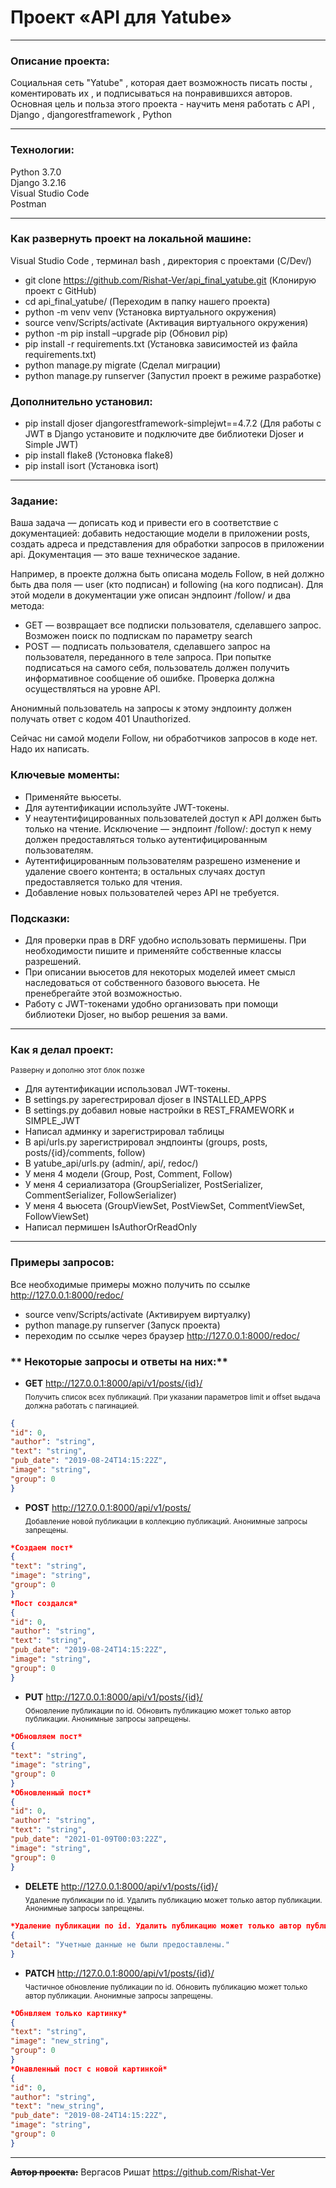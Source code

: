 # **Проект «API для Yatube»**
---

### **Описание проекта:**
Социальная сеть "Yatube" , которая дает возможность писать посты , коментировать их , и подписываться на понравившихся авторов.
Основная цель и польза этого проекта - научить меня работать с API , Django , djangorestframework , Python

---

### **Технологии:**
Python 3.7.0 <br>
Django 3.2.16 <br>
Visual Studio Code <br>
Postman

---

### **Как развернуть проект на локальной машине:**
Visual Studio Code , терминал bash , директория с проектами (C/Dev/)
- git clone https://github.com/Rishat-Ver/api_final_yatube.git (Клонирую проект с GitHub)
- cd api_final_yatube/ (Переходим в папку нашего проекта)
- python -m venv venv (Установка виртуального окружения)
- source venv/Scripts/activate (Активация виртуального окружения)
- python -m pip install –upgrade pip (Обновил pip)
- pip install -r requirements.txt (Установка зависимостей из файла requirements.txt)
- python manage.py migrate (Сделал миграции)
- python manage.py runserver (Запустил проект в режиме разработке)
### **Дополнительно установил:**
- pip install djoser djangorestframework-simplejwt==4.7.2 (Для работы с JWT в Django установите и подключите две библиотеки Djoser и Simple JWT)
- pip install flake8 (Устоновка flake8)
- pip install isort (Установка isort)

---

### **Задание:**
Ваша задача — дописать код и привести его в соответствие с документацией: добавить недостающие модели в приложении posts, создать адреса и представления для обработки запросов в приложении api. Документация — это ваше техническое задание.

Например, в проекте должна быть описана модель Follow, в ней должно быть два поля — user (кто подписан) и following (на кого подписан). Для этой модели в документации уже описан эндпоинт /follow/ и два метода: 

-  GET — возвращает все подписки пользователя, сделавшего запрос. Возможен поиск по подпискам по параметру search
-  POST — подписать пользователя, сделавшего запрос на пользователя, переданного в теле запроса. При попытке подписаться на самого себя, пользователь должен получить информативное сообщение об ошибке. Проверка должна осуществляться на уровне API.

Анонимный пользователь на запросы к этому эндпоинту должен получать ответ с кодом 401 Unauthorized. 

Сейчас ни самой модели Follow, ни обработчиков запросов в коде нет. Надо их написать.

### **Ключевые моменты:**
-  Применяйте вьюсеты.
-  Для аутентификации используйте JWT-токены.
-  У неаутентифицированных пользователей доступ к API должен быть только на чтение. Исключение — эндпоинт /follow/: доступ к нему должен предоставляться только аутентифицированным пользователям.
-  Аутентифицированным пользователям разрешено изменение и удаление своего контента; в остальных случаях доступ предоставляется только для чтения.
-  Добавление новых пользователей через API не требуется.

### **Подсказки:**
-  Для проверки прав в DRF удобно использовать пермишены. При необходимости пишите и применяйте собственные классы разрешений.
-  При описании вьюсетов для некоторых моделей имеет смысл наследоваться от собственного базового вьюсета. Не пренебрегайте этой возможностью.
-  Работу с JWT-токенами удобно организовать при помощи библиотеки Djoser, но выбор решения за вами.

---

### **Как я делал проект:**
<sub>Разверну и дополню этот блок позже</sub>
- Для аутентификации использовал JWT-токены.
- В settings.py зарегестрировал djoser в INSTALLED_APPS
- В settings.py добавил новые настройки в REST_FRAMEWORK и SIMPLE_JWT
- Написал админку и зарегистрировал таблицы
- В api/urls.py зарегистрировал эндпоинты (groups, posts, posts/{id}/comments, follow)
- В yatube_api/urls.py (admin/, api/, redoc/)
- У меня 4 модели (Group, Post, Comment, Follow)
- У меня 4 сериализатора (GroupSerializer, PostSerializer, CommentSerializer, FollowSerializer)
- У меня 4 вьюсета (GroupViewSet, PostViewSet, CommentViewSet, FollowViewSet)
- Написал пермишен IsAuthorOrReadOnly

---

### **Примеры запросов:**
Все необходимые примеры можно получить по ссылке http://127.0.0.1:8000/redoc/
- source venv/Scripts/activate (Активируем виртуалку)
- python manage.py runserver (Запуск проекта)
- переходим по ссылке через браузер http://127.0.0.1:8000/redoc/
### ** Некоторые запросы и ответы на них:**
- **GET** http://127.0.0.1:8000/api/v1/posts/{id}/ <br>
<sub>Получить список всех публикаций. При указании параметров limit и offset выдача должна работать с пагинацией.</sub>
```json
{
"id": 0,
"author": "string",
"text": "string",
"pub_date": "2019-08-24T14:15:22Z",
"image": "string",
"group": 0
}
```

- **POST** http://127.0.0.1:8000/api/v1/posts/ <br>
<sub>Добавление новой публикации в коллекцию публикаций. Анонимные запросы запрещены.</sub>
```json
*Создаем пост*
{
"text": "string",
"image": "string",
"group": 0
}
*Пост создался*
{
"id": 0,
"author": "string",
"text": "string",
"pub_date": "2019-08-24T14:15:22Z",
"image": "string",
"group": 0
}
```

- **PUT** http://127.0.0.1:8000/api/v1/posts/{id}/ <br>
<sub>Обновление публикации по id. Обновить публикацию может только автор публикации. Анонимные запросы запрещены.</sub>
```json
*Обновляем пост*
{
"text": "string",
"image": "string",
"group": 0
}
*Обновленный пост*
{
"id": 0,
"author": "string",
"text": "string",
"pub_date": "2021-01-09T00:03:22Z",
"image": "string",
"group": 0
}
```

- **DELETE** http://127.0.0.1:8000/api/v1/posts/{id}/ <br>
<sub>Удаление публикации по id. Удалить публикацию может только автор публикации. Анонимные запросы запрещены.</sub>
```json
*Удаление публикации по id. Удалить публикацию может только автор публикации. Анонимные запросы запрещены.*
{
"detail": "Учетные данные не были предоставлены."
}
```

- **PATCH** http://127.0.0.1:8000/api/v1/posts/{id}/ <br>
<sub>Частичное обновление публикации по id. Обновить публикацию может только автор публикации. Анонимные запросы запрещены.</sub>
```json
*Обнвляем только картинку*
{
"text": "string",
"image": "new_string",
"group": 0
}
*Онавленный пост с новой картинкой*
{
"id": 0,
"author": "string",
"text": "new_string",
"pub_date": "2019-08-24T14:15:22Z",
"image": "string",
"group": 0
}
```

---

**~~Автор проекта:~~** Вергасов Ришат https://github.com/Rishat-Ver
